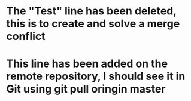 
# The "Test" line has been deleted, this is to create and solve a merge conflict

# This line has been added on the remote repository, I should see it in Git using **git pull oringin master**
